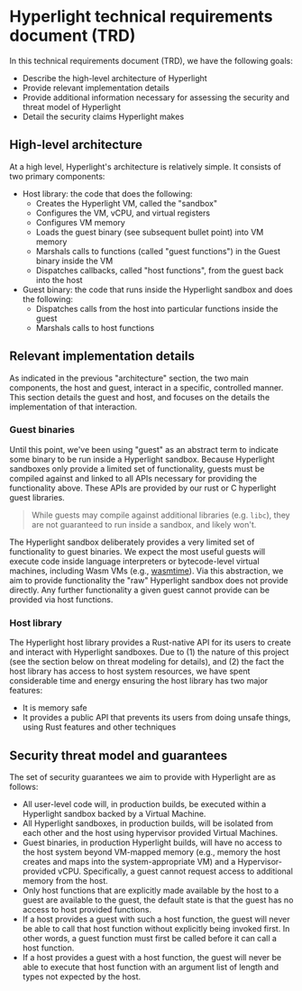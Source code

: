 # Hyperlight technical requirements document (TRD) 

In this technical requirements document (TRD), we have the following goals:

- Describe the high-level architecture of Hyperlight
- Provide relevant implementation details
- Provide additional information necessary for assessing the security and threat model of Hyperlight
- Detail the security claims Hyperlight makes

## High-level architecture

At a high level, Hyperlight's architecture is relatively simple. It consists of two primary components:

- Host library: the code that does the following:
  - Creates the Hyperlight VM, called the "sandbox"
  - Configures the VM, vCPU, and virtual registers
  - Configures VM memory
  - Loads the guest binary (see subsequent bullet point) into VM memory
  - Marshals calls to functions (called "guest functions") in the Guest binary inside the VM
  - Dispatches callbacks, called "host functions", from the guest back into the host
- Guest binary: the code that runs inside the Hyperlight sandbox and does the following:
  - Dispatches calls from the host into particular functions inside the guest
  - Marshals calls to host functions

## Relevant implementation details

As indicated in the previous "architecture" section, the two main components, the host and guest, interact in a specific, controlled manner. This section details the guest and host, and focuses on the details the implementation of that interaction.

### Guest binaries

Until this point, we've been using "guest" as an abstract term to indicate some binary to be run inside a Hyperlight sandbox. Because Hyperlight sandboxes only provide a limited set of functionality, guests must be compiled against and linked to all APIs necessary for providing the functionality above. These APIs are provided by our rust or C hyperlight guest libraries.

> While guests may compile against additional libraries (e.g. `libc`), they are not guaranteed to run inside a sandbox, and likely won't.

The Hyperlight sandbox deliberately provides a very limited set of functionality to guest binaries. We expect the most useful guests will execute code inside language interpreters or bytecode-level virtual machines, including Wasm VMs (e.g., [wasmtime](https://github.com/bytecodealliance/wasmtime)). Via this abstraction, we aim to provide functionality the "raw" Hyperlight sandbox does not provide directly. Any further functionality a given guest cannot provide can be provided via host functions.

### Host library

The Hyperlight host library provides a Rust-native API for its users to create and interact with Hyperlight sandboxes. Due to (1) the nature of this project (see the section below on threat modeling for details), and (2) the fact the host library has access to host system resources, we have spent considerable time and energy ensuring the host library has two major features:

- It is memory safe
- It provides a public API that prevents its users from doing unsafe things, using Rust features and other techniques

## Security threat model and guarantees

The set of security guarantees we aim to provide with Hyperlight are as follows:

- All user-level code will, in production builds, be executed within a Hyperlight sandbox backed by a Virtual Machine.
- All Hyperlight sandboxes, in production builds, will be isolated from each other and the host using hypervisor provided Virtual Machines.
- Guest binaries, in production Hyperlight builds, will have no access to the host system beyond VM-mapped memory (e.g., memory the host creates and maps into the system-appropriate VM) and a Hypervisor-provided vCPU. Specifically, a guest cannot request access to additional memory from the host.
- Only host functions that are explicitly made available by the host to a guest are available to the guest, the default state is that the guest has no access to host provided functions.
- If a host provides a guest with such a host function, the guest will never be able to call that host function without explicitly being invoked first. In other words, a guest function must first be called before it can call a host function.
- If a host provides a guest with a host function, the guest will never be able to execute that host function with an argument list of length and types not expected by the host.
